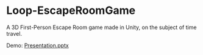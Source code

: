 # Loop-EscapeRoomGame
A 3D First-Person Escape Room game made in Unity, on the subject of time travel.

Demo:
[Presentation.pptx](https://github.com/StephArn/Loop-EscapeRoomGame/files/8755418/Presentation.pptx)
